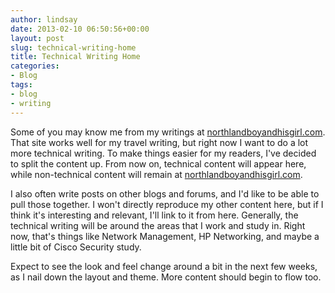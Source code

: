```yaml
---
author: lindsay
date: 2013-02-10 06:50:56+00:00
layout: post
slug: technical-writing-home
title: Technical Writing Home
categories:
- Blog
tags:
- blog
- writing
---
```


Some of you may know me from my writings at [northlandboyandhisgirl.com](http://northlandboyandhisgirl.com). That site works well for my travel writing, but right now I want to do a lot more technical writing. To make things easier for my readers, I've decided to split the content up. From now on, technical content will appear here, while non-technical content will remain at [northlandboyandhisgirl.com](http://northlandboyandhisgirl.com).

I also often write posts on other blogs and forums, and I'd like to be able to pull those together. I won't directly reproduce my other content here, but if I think it's interesting and relevant, I'll link to it from here. Generally, the technical writing will be around the areas that I work and study in. Right now, that's things like Network Management, HP Networking, and maybe a little bit of Cisco Security study.

Expect to see the look and feel change around a bit in the next few weeks, as I nail down the layout and theme. More content should begin to flow too.
